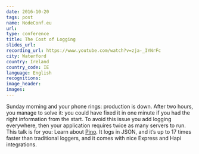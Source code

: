 ```yaml
---
date: 2016-10-20
tags: post
name: NodeConf.eu
url: 
type: conference
title: The Cost of Logging
slides_url:
recording_url: https://www.youtube.com/watch?v=zja-_IYNrFc
city: Waterford
country: Ireland
country_code: IE
language: English
recognitions:
image_header:
images:
---
```


Sunday morning and your phone rings: production is down.
After two hours, you manage to solve it: you could have fixed it in one minute
if you had the right information from the start. To avoid this issue you add logging everywhere,
then your application requires twice as many servers to run.
This talk is for you: Learn about [Pino](https://www.getpino.io). It logs in JSON, and it’s up to 17 times faster
than traditional loggers, and it comes with nice Express and Hapi integrations.
